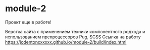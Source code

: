 # module-2
Проект еще в работе!

Верстка сайта с применением техники компонентного родхода и использованием препроцессоров Pug, SCSS
Ссылка на работу https://jcdentonxxxxxx.github.io/module-2/build/index.html
